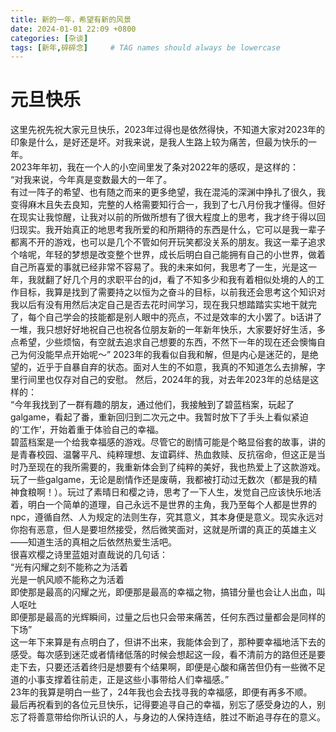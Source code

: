 ```yaml
---
title: 新的一年，希望有新的风景
date: 2024-01-01 22:09 +0800
categories: [杂谈]
tags: [新年,碎碎念]     # TAG names should always be lowercase
---
```


# 元旦快乐
这里先祝先祝大家元旦快乐，2023年过得也是依然得快，不知道大家对2023年的印象是什么，是好还是坏。对我来说，是我人生路上较为痛苦，但最为快乐的一年。  
2023年年初，我在一个人的小空间里发了条对2022年的感叹，是这样的：  
“对我来说，今年真是变数最大的一年了。  
有过一阵子的希望、也有随之而来的更多绝望，我在混沌的深渊中挣扎了很久，我变得麻木且失去良知，完整的人格需要知行合一，我到了七八月份我才懂得。但好在现实让我惊醒，让我对以前的所做所想有了很大程度上的思考，我才终于得以回归现实。我开始真正的地思考我所爱的和所期待的东西是什么，它可以是我一辈子都离不开的游戏，也可以是几个不管如何开玩笑都没关系的朋友。我这一辈子追求个啥呢，年轻的梦想是改变整个世界，成长后明白自己能拥有自己的小世界，做着自己所喜爱的事就已经非常不容易了。我的未来如何，我思考了一生，光是这一年，我就翻了好几个月的求职平台的jd，看了不知多少和我有着相似处境的人的工作目标，我算是找到了需要持之以恒为之奋斗的目标，以前我还会思考这个知识对我以后有没有用然后决定自己是否去花时间学习，现在我只想踏踏实实地干就完了，每个自己学会的技能都是别人眼中的亮点，不过是效率的大小罢了。b话讲了一堆，我只想好好地祝自己也祝各位朋友新的一年新年快乐，大家要好好生活，多点希望，少些烦恼，有空就去追求自己想要的东西，不然下一年的现在还会懊悔自己为何没能早点开始呢～”
2023年的我看似自我和解，但是内心是迷茫的，是绝望的，近乎于自暴自弃的状态。面对人生的不如意，我真的不知道怎么去排解，字里行间里也仅存对自己的安慰。
然后，2024年的我，对去年2023年的总结是这样的：  
“今年我找到了一群有趣的朋友，通过他们，我接触到了碧蓝档案，玩起了galgame，看起了番，重新回归到二次元之中。我暂时放下了手头上看似紧迫的‘工作’，开始着重于体验自己的幸福。  
碧蓝档案是一个给我幸福感的游戏。尽管它的剧情可能是个略显俗套的故事，讲的是青春校园、温馨平凡、纯粹理想、友谊羁绊、热血救赎、反抗宿命，但这正是当时乃至现在的我所需要的，我重新体会到了纯粹的美好，我也热爱上了这款游戏。
玩了一些galgame，无论是剧情作还是废萌，我都被打动过无数次（都是我的精神食粮啊！）。玩过了素晴日和樱之诗，思考了一下人生，发觉自己应该快乐地活着，明白一个简单的道理，自己永远不是世界的主角，我乃至每个人都是世界的npc，遵循自然、人为规定的法则生存，究其意义，其本身便是意义。现实永远对你抱有恶意，但人是要坦然接受，然后微笑面对，这就是所谓的真正的英雄主义——知道生活的真相之后依然热爱生活吧。  
很喜欢樱之诗里蓝姐对直哉说的几句话：  
“光有闪耀之刻不能称之为活着  
光是一帆风顺不能称之为活着  
即使那是最高的闪耀之光，即便那是最高的幸福之物，搞错分量也会让人出血，叫人呕吐  
即便那是最高的光辉瞬间，过量之后也只会带来痛苦，任何东西过量都会是同样的下场”  
这一年下来算是有点明白了，但讲不出来，我能体会到了，那种要幸福地活下去的感受。每次感到迷茫或者情绪低落的时候会想起这一段，看不清前方的路但还是要走下去，只要还活着终归是想要有个结果啊，即便是心酸和痛苦但仍有一些微不足道的小事支撑着往前走，正是这些小事带给人们幸福感。”  
23年的我算是明白一些了，24年我也会去找寻我的幸福感，即便有再多不顺。  
最后再祝看到的各位元旦快乐，记得要追寻自己的幸福，别忘了感受身边的人，别忘了将善意带给你所认识的人，与身边的人保持连结，胜过不断追寻存在的意义。